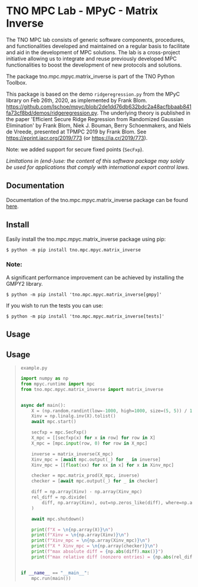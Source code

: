 # TNO MPC Lab - MPyC - Matrix Inverse

The TNO MPC lab consists of generic software components, procedures, and functionalities developed and maintained on a regular basis to facilitate and aid in the development of MPC solutions. The lab is a cross-project initiative allowing us to integrate and reuse previously developed MPC functionalities to boost the development of new protocols and solutions.

The package tno.mpc.mpyc.matrix_inverse is part of the TNO Python Toolbox.

This package is based on the demo `ridgeregression.py` from the MPyC library on Feb 26th, 2020, as implemented by
Frank Blom. https://github.com/lschoe/mpyc/blob/2de1dd76db632bdc2a48acfbbaab841fa73cf8bd/demos/ridgeregression.py. The
underlying theory is published in the paper 'Efficient Secure Ridge Regression from
Randomized Gaussian Elimination' by Frank Blom, Niek J. Bouman, Berry
Schoenmakers, and Niels de Vreede, presented at TPMPC 2019 by Frank Blom.
See https://eprint.iacr.org/2019/773 (or https://ia.cr/2019/773).

Note: we added support for secure fixed points (`SecFxp`).

*Limitations in (end-)use: the content of this software package may solely be used for applications that comply with international export control laws.*

## Documentation

Documentation of the tno.mpc.mpyc.matrix_inverse package can be found [here](https://docs.mpc.tno.nl/mpyc/matrix_inverse/0.3.1).

## Install

Easily install the tno.mpc.mpyc.matrix_inverse package using pip:
```console
$ python -m pip install tno.mpc.mpyc.matrix_inverse
```

### Note:
A significant performance improvement can be achieved by installing the GMPY2 library.
```console
$ python -m pip install 'tno.mpc.mpyc.matrix_inverse[gmpy]'
```

If you wish to run the tests you can use:
```console
$ python -m pip install 'tno.mpc.mpyc.matrix_inverse[tests]'
```

## Usage

## Usage

> `example.py`
> ```python
> import numpy as np
> from mpyc.runtime import mpc
> from tno.mpc.mpyc.matrix_inverse import matrix_inverse
> 
> 
> async def main():
>     X = (np.random.randint(low=-1000, high=1000, size=(5, 5)) / 10).tolist()
>     Xinv = np.linalg.inv(X).tolist()
>     await mpc.start()
> 
>     secfxp = mpc.SecFxp()
>     X_mpc = [[secfxp(x) for x in row] for row in X]
>     X_mpc = [mpc.input(row, 0) for row in X_mpc]
> 
>     inverse = matrix_inverse(X_mpc)
>     Xinv_mpc = [await mpc.output(_) for _ in inverse]
>     Xinv_mpc = [[float(xx) for xx in x] for x in Xinv_mpc]
> 
>     checker = mpc.matrix_prod(X_mpc, inverse)
>     checker = [await mpc.output(_) for _ in checker]
> 
>     diff = np.array(Xinv) - np.array(Xinv_mpc)
>     rel_diff = np.divide(
>         diff, np.array(Xinv), out=np.zeros_like(diff), where=np.array(Xinv) != 0
>     )
> 
>     await mpc.shutdown()
> 
>     print(f"X = \n{np.array(X)}\n")
>     print(f"Xinv = \n{np.array(Xinv)}\n")
>     print(f"Xinv_mpc = \n{np.array(Xinv_mpc)}\n")
>     print(f"X * Xinv_mpc = \n{np.array(checker)}\n")
>     print(f"max absolute diff = {np.abs(diff).max()}")
>     print(f"max relative diff (nonzero entries) = {np.abs(rel_diff).max()}")
> 
> 
> if __name__ == "__main__":
>     mpc.run(main())
> ```
